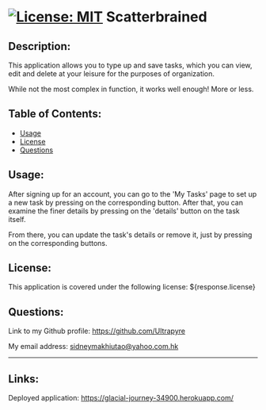 # [![License: MIT](https://img.shields.io/badge/License-MIT-yellow.svg)](https://opensource.org/licenses/MIT) Scatterbrained

## Description:

This application allows you to type up and save tasks, which you can view, edit and delete at your leisure for the purposes of organization. 

While not the most complex in function, it works well enough! More or less.

## Table of Contents:

- [Usage](#usage)
- [License](#license)
- [Questions](#questions)


## Usage:

After signing up for an account, you can go to the 'My Tasks' page to set up a new task by pressing on the corresponding button. After that, you can examine the finer details by pressing on the 'details' button on the task itself.

From there, you can update the task's details or remove it, just by pressing on the corresponding buttons.

## License:

This application is covered under the following license: ${response.license}

## Questions:

Link to my Github profile: https://github.com/Ultrapyre

My email address: sidneymakhiutao@yahoo.com.hk

---

## Links:

Deployed application: https://glacial-journey-34900.herokuapp.com/